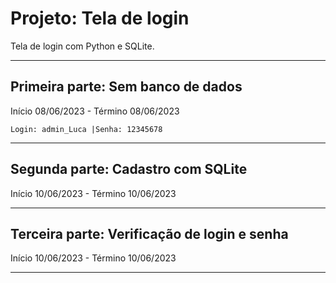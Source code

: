 # Projeto: Tela de login
Tela de login com Python e SQLite.
***
## Primeira parte: Sem banco de dados
 
 Início 08/06/2023 - Término 08/06/2023
 
    Login: admin_Luca |Senha: 12345678
  ***
## Segunda parte: Cadastro com SQLite
 
 Início 10/06/2023 - Término 10/06/2023
 
  ***
## Terceira parte: Verificação de login e senha

 Início 10/06/2023 - Término 10/06/2023
 
  ***
